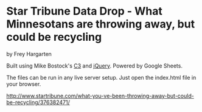 Star Tribune Data Drop - What Minnesotans are throwing away, but could be recycling
================

by Frey Hargarten

Built using Mike Bostock's [C3](https://github.com/masayuki0812/c3) and [jQuery](https://github.com/jquery/jquery). Powered by Google Sheets.

The files can be run in any live server setup. Just open the index.html file in your browser.

http://www.startribune.com/what-you-ve-been-throwing-away-but-could-be-recycling/376382471/